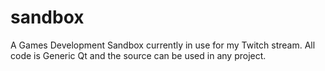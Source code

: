# sandbox

A Games Development Sandbox currently in use for my Twitch stream.
All code is Generic Qt and the source can be used in any project.
